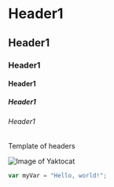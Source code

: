 # Header1

## Header1

### Header1

#### Header1

##### Header1

###### Header1

Template of headers

![Image of Yaktocat](https://octodex.github.com/images/yaktocat.png)

```javascript
var myVar = "Hello, world!";
```
